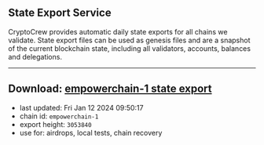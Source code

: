 ## State Export Service
CryptoCrew provides automatic daily state exports for all chains we validate. State export files can be used as genesis files and are a snapshot of the current blockchain state, including all validators, accounts, balances and delegations.

---
**Download: [empowerchain-1 state export](https://dl.ccvalidators.com/SERVICE/empowerchain/empowerchain-1_export_3053840.json)**
---

- last updated: Fri Jan 12 2024 09:50:17
- chain id: `empowerchain-1`
- export height: `3053840`
- use for: airdrops, local tests, chain recovery
